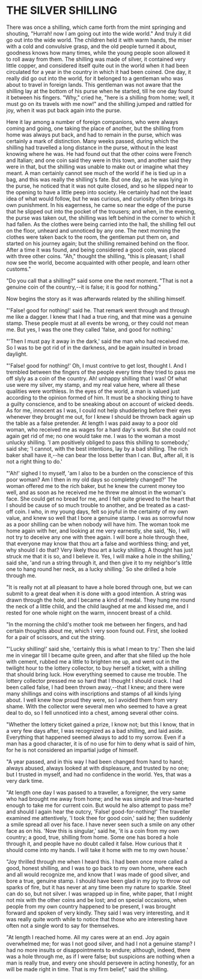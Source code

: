 # THE SILVER SHILLING

There was once a shilling, which came forth from the mint
springing and shouting, "Hurrah! now I am going out into the wide
world." And truly it did go out into the wide world. The children held
it with warm hands, the miser with a cold and convulsive grasp, and
the old people turned it about, goodness knows how many times, while
the young people soon allowed it to roll away from them. The
shilling was made of silver, it contained very little copper, and
considered itself quite out in the world when it had been circulated
for a year in the country in which it had been coined. One day, it
really did go out into the world, for it belonged to a gentleman who
was about to travel in foreign lands. This gentleman was not aware
that the shilling lay at the bottom of his purse when he started, till
he one day found it between his fingers. "Why," cried he, "here is a
shilling from home; well, it must go on its travels with me now!"
and the shilling jumped and rattled for joy, when it was put back
again into the purse.

Here it lay among a number of foreign companions, who were
always coming and going, one taking the place of another, but the
shilling from home was always put back, and had to remain in the
purse, which was certainly a mark of distinction. Many weeks passed,
during which the shilling had travelled a long distance in the
purse, without in the least knowing where he was. He had found out
that the other coins were French and Italian; and one coin said they
were in this town, and another said they were in that, but the
shilling was unable to make out or imagine what they meant. A man
certainly cannot see much of the world if he is tied up in a bag,
and this was really the shilling's fate. But one day, as he was
lying in the purse, he noticed that it was not quite closed, and so he
slipped near to the opening to have a little peep into society. He
certainly had not the least idea of what would follow, but he was
curious, and curiosity often brings its own punishment. In his
eagerness, he came so near the edge of the purse that he slipped out
into the pocket of the trousers; and when, in the evening, the purse
was taken out, the shilling was left behind in the corner to which
it had fallen. As the clothes were being carried into the hall, the
shilling fell out on the floor, unheard and unnoticed by any one.
The next morning the clothes were taken back to the room, the
gentleman put them on, and started on his journey again; but the
shilling remained behind on the floor. After a time it was found,
and being considered a good coin, was placed with three other coins.
"Ah," thought the shilling, "this is pleasant; I shall now see the
world, become acquainted with other people, and learn other customs."

"Do you call that a shilling?" said some one the next moment.
"That is not a genuine coin of the country,--it is false; it is good
for nothing."

Now begins the story as it was afterwards related by the
shilling himself.

"'False! good for nothing!' said he. That remark went through
and through me like a dagger. I knew that I had a true ring, and
that mine was a genuine stamp. These people must at all events be
wrong, or they could not mean me. But yes, I was the one they called
'false, and good for nothing.'

"'Then I must pay it away in the dark,' said the man who had
received me. So I was to be got rid of in the darkness, and be again
insulted in broad daylight.

"'False! good for nothing!' Oh, I must contrive to get lost,
thought I. And I trembled between the fingers of the people every time
they tried to pass me off slyly as a coin of the country. Ah!
unhappy shilling that I was! Of what use were my silver, my stamp, and
my real value here, where all these qualities were worthless. In the
eyes of the world, a man is valued just according to the opinion
formed of him. It must be a shocking thing to have a guilty
conscience, and to be sneaking about on account of wicked deeds. As
for me, innocent as I was, I could not help shuddering before their
eyes whenever they brought me out, for I knew I should be thrown
back again up the table as a false pretender. At length I was paid
away to a poor old woman, who received me as wages for a hard day's
work. But she could not again get rid of me; no one would take me. I
was to the woman a most unlucky shilling. 'I am positively obliged
to pass this shilling to somebody,' said she; 'I cannot, with the best
intentions, lay by a bad shilling. The rich baker shall have it,--he
can bear the loss better than I can. But, after all, it is not a right
thing to do.'

"'Ah!' sighed I to myself, 'am I also to be a burden on the
conscience of this poor woman? Am I then in my old days so
completely changed?' The woman offered me to the rich baker, but he
knew the current money too well, and as soon as he received me he
threw me almost in the woman's face. She could get no bread for me,
and I felt quite grieved to the heart that I should be cause of so
much trouble to another, and be treated as a cast-off coin. I who,
in my young days, felt so joyful in the certainty of my own value, and
knew so well that I bore a genuine stamp. I was as sorrowful now as
a poor shilling can be when nobody will have him. The woman took me
home again with her, and looking at me very earnestly, she said,
'No, I will not try to deceive any one with thee again. I will bore
a hole through thee, that everyone may know that thou art a false
and worthless thing; and yet, why should I do that? Very likely thou
art a lucky shilling. A thought has just struck me that it is so,
and I believe it. Yes, I will make a hole in the shilling,' said
she, 'and run a string through it, and then give it to my neighbor's
little one to hang round her neck, as a lucky shilling.' So she
drilled a hole through me.

"It is really not at all pleasant to have a hole bored through
one, but we can submit to a great deal when it is done with a good
intention. A string was drawn through the hole, and I became a kind of
medal. They hung me round the neck of a little child, and the child
laughed at me and kissed me, and I rested for one whole night on the
warm, innocent breast of a child.

"In the morning the child's mother took me between her fingers,
and had certain thoughts about me, which I very soon found out. First,
she looked for a pair of scissors, and cut the string.

"'Lucky shilling!' said she, 'certainly this is what I mean to
try.' Then she laid me in vinegar till I became quite green, and after
that she filled up the hole with cement, rubbed me a little to
brighten me up, and went out in the twilight hour to the lottery
collector, to buy herself a ticket, with a shilling that should
bring luck. How everything seemed to cause me trouble. The lottery
collector pressed me so hard that I thought I should crack. I had been
called false, I had been thrown away,--that I knew; and there were
many shillings and coins with inscriptions and stamps of all kinds
lying about. I well knew how proud they were, so I avoided them from
very shame. With the collector were several men who seemed to have a
great deal to do, so I fell unnoticed into a chest, among several
other coins.

"Whether the lottery ticket gained a prize, I know not; but this I
know, that in a very few days after, I was recognized as a bad
shilling, and laid aside. Everything that happened seemed always to
add to my sorrow. Even if a man has a good character, it is of no
use for him to deny what is said of him, for he is not considered an
impartial judge of himself.

"A year passed, and in this way I had been changed from hand to
hand; always abused, always looked at with displeasure, and trusted by
no one; but I trusted in myself, and had no confidence in the world.
Yes, that was a very dark time.

"At length one day I was passed to a traveller, a foreigner, the
very same who had brought me away from home; and he was simple and
true-hearted enough to take me for current coin. But would he also
attempt to pass me? and should I again hear the outcry, 'False!
good-for-nothing!' The traveller examined me attentively, 'I took thee
for good coin,' said he; then suddenly a smile spread all over his
face. I have never seen such a smile on any other face as on his. 'Now
this is singular,' said he, 'it is a coin from my own country; a good,
true, shilling from home. Some one has bored a hole through it, and
people have no doubt called it false. How curious that it should
come into my hands. I will take it home with me to my own house.'

"Joy thrilled through me when I heard this. I had been once more
called a good, honest shilling, and I was to go back to my own home,
where each and all would recognize me, and know that I was made of
good silver, and bore a true, genuine stamp. I should have been glad
in my joy to throw out sparks of fire, but it has never at any time
been my nature to sparkle. Steel can do so, but not silver. I was
wrapped up in fine, white paper, that I might not mix with the other
coins and be lost; and on special occasions, when people from my own
country happened to be present, I was brought forward and spoken of
very kindly. They said I was very interesting, and it was really quite
worth while to notice that those who are interesting have often not
a single word to say for themselves.

"At length I reached home. All my cares were at an end. Joy
again overwhelmed me; for was I not good silver, and had I not a
genuine stamp? I had no more insults or disappointments to endure;
although, indeed, there was a hole through me, as if I were false; but
suspicions are nothing when a man is really true, and every one should
persevere in acting honestly, for an will be made right in time.
That is my firm belief," said the shilling.




